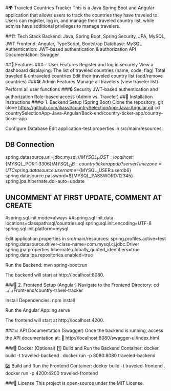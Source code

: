 #🌍 Traveled Countries Tracker
This is a Java Spring Boot and Angular application that allows users to track the countries they have traveled to. Users can register, log in, and manage their traveled country list, while admins have additional privileges to manage travelers.

##🏗️ Tech Stack
Backend: Java, Spring Boot, Spring Security, JPA, MySQL, JWT
Frontend: Angular, TypeScript, Bootstrap
Database: MySQL
Authentication: JWT-based authentication & authorization
API Documentation: Swagger

##🚀 Features
###✅ User Features
Register and log in securely
View a dashboard displaying:
The list of traveled countries (name, code, flag)
Total traveled & untraveled countries
Edit their traveled country list (add/remove countries)
###🛠️ Admin Features
Manage all travelers (view traveler list)
Perform all user functions
###🔒 Security
JWT-based authentication and authorization
Role-based access (Admin vs. Traveler)
##📌 Installation Instructions
###⚙️ 1. Backend Setup (Spring Boot)
Clone the repository:
git clone https://github.com/iliasvl/countrySelectionApp-Java-Angular.git
cd countrySelectionApp-Java-Angular/Back-end/country-ticker-app/country-ticker-app

Configure Database
Edit application-test.properties in src/main/resources:
## DB Connection ##
spring.datasource.url=jdbc:mysql://${MYSQL_HOST:localhost}:${MYSQL_PORT:3306}/${MYSQL_DB:countrytickerappdb}?serverTimezone=UTC
spring.datasource.username=${MYSQL_USER:userdb6}
spring.datasource.password=${MYSQL_PASSWORD:12345}
spring.jpa.hibernate.ddl-auto=update

## UNCOMMENT AT FIRST UPDATE, COMMENT AT CREATE
#spring.sql.init.mode=always
##spring.sql.init.data-locations=classpath:sql/countries.sql
spring.sql.init.encoding=UTF-8
spring.sql.init.platform=mysql


Edit application.properties in src/main/resources:
spring.profiles.active=test
spring.datasource.driver-class-name=com.mysql.cj.jdbc.Driver
spring.jpa.properties.hibernate.globally_quoted_identifiers=true
spring.data.jpa.repositories.enabled=true


Run the Backend:
mvn spring-boot:run

The backend will start at http://localhost:8080.

###🎨 2. Frontend Setup (Angular)
Navigate to the Frontend Directory:
cd ../../Front-end/country-travel-tracker


Install Dependencies:
npm install

Run the Angular App:
ng serve

The frontend will start at http://localhost:4200.

###📊 API Documentation (Swagger)
Once the backend is running, access the API documentation at:
📄 http://localhost:8080/swagger-ui/index.html

###🐳 Docker (Optional)
1️⃣ Build and Run the Backend Container:
docker build -t traveled-backend .
docker run -p 8080:8080 traveled-backend

2️⃣ Build and Run the Frontend Container:
docker build -t traveled-frontend .
docker run -p 4200:4200 traveled-frontend

###📜 License
This project is open-source under the MIT License.

